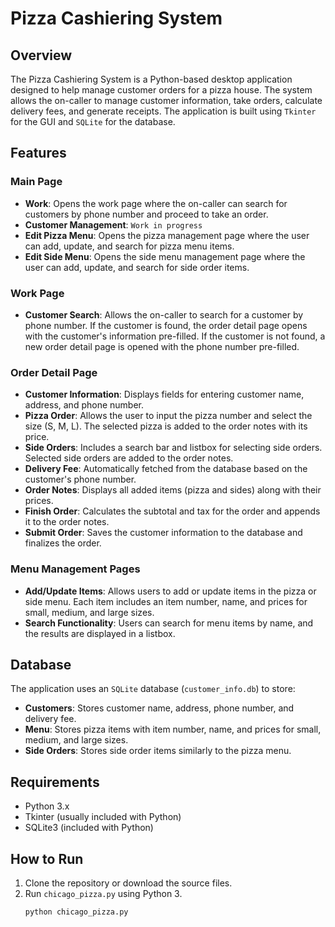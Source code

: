 # Pizza Cashiering System

## Overview

The Pizza Cashiering System is a Python-based desktop application designed to help manage customer orders for a pizza house. The system allows the on-caller to manage customer information, take orders, calculate delivery fees, and generate receipts. The application is built using `Tkinter` for the GUI and `SQLite` for the database.

## Features

### Main Page
- **Work**: Opens the work page where the on-caller can search for customers by phone number and proceed to take an order.
- **Customer Management**: `Work in progress`
- **Edit Pizza Menu**: Opens the pizza management page where the user can add, update, and search for pizza menu items.
- **Edit Side Menu**: Opens the side menu management page where the user can add, update, and search for side order items.

### Work Page
- **Customer Search**: Allows the on-caller to search for a customer by phone number. If the customer is found, the order detail page opens with the customer's information pre-filled. If the customer is not found, a new order detail page is opened with the phone number pre-filled.

### Order Detail Page
- **Customer Information**: Displays fields for entering customer name, address, and phone number.
- **Pizza Order**: Allows the user to input the pizza number and select the size (S, M, L). The selected pizza is added to the order notes with its price.
- **Side Orders**: Includes a search bar and listbox for selecting side orders. Selected side orders are added to the order notes.
- **Delivery Fee**: Automatically fetched from the database based on the customer's phone number.
- **Order Notes**: Displays all added items (pizza and sides) along with their prices. 
- **Finish Order**: Calculates the subtotal and tax for the order and appends it to the order notes.
- **Submit Order**: Saves the customer information to the database and finalizes the order.

### Menu Management Pages
- **Add/Update Items**: Allows users to add or update items in the pizza or side menu. Each item includes an item number, name, and prices for small, medium, and large sizes.
- **Search Functionality**: Users can search for menu items by name, and the results are displayed in a listbox.

## Database

The application uses an `SQLite` database (`customer_info.db`) to store:
- **Customers**: Stores customer name, address, phone number, and delivery fee.
- **Menu**: Stores pizza items with item number, name, and prices for small, medium, and large sizes.
- **Side Orders**: Stores side order items similarly to the pizza menu.

## Requirements

- Python 3.x
- Tkinter (usually included with Python)
- SQLite3 (included with Python)

## How to Run

1. Clone the repository or download the source files.
2. Run `chicago_pizza.py` using Python 3.
   ```bash
   python chicago_pizza.py